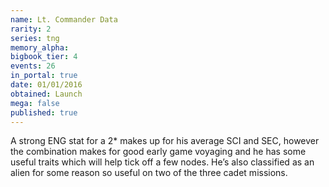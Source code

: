 ```yaml
---
name: Lt. Commander Data
rarity: 2
series: tng
memory_alpha:
bigbook_tier: 4
events: 26
in_portal: true
date: 01/01/2016
obtained: Launch
mega: false
published: true
---
```


A strong ENG stat for a 2* makes up for his average SCI and SEC, however the combination makes for good early game voyaging and he has some useful traits which will help tick off a few nodes. He’s also classified as an alien for some reason so useful on two of the three cadet missions.
